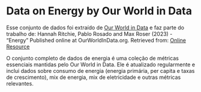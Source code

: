 # Data on Energy by Our World in Data

Esse conjunto de dados foi extraído de [Our World in Data](https://github.com/owid/energy-data) e faz parte do trabalho de: 
Hannah Ritchie, Pablo Rosado and Max Roser (2023) - “Energy” Published online at OurWorldInData.org. Retrieved from: [Online Resource](https://ourworldindata.org/energy) 


O conjunto completo de dados de energia é uma coleção de métricas essenciais mantidas pelo Our World in Data. Ele é atualizado regularmente e inclui dados sobre consumo de energia (energia primária, per capita e taxas de crescimento), mix de energia, mix de eletricidade e outras métricas relevantes.
